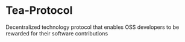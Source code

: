 # Tea-Protocol
Decentralized technology protocol that enables OSS developers to be rewarded for their software contributions 
